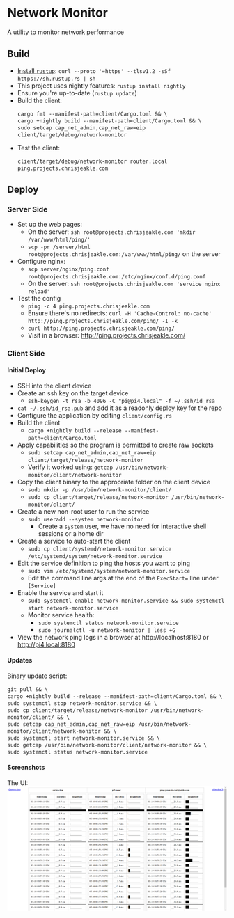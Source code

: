# Network Monitor
A utility to monitor network performance

## Build
* [Install `rustup`](https://www.rust-lang.org/tools/install): `curl --proto '=https' --tlsv1.2 -sSf https://sh.rustup.rs | sh`
* This project uses nightly features: `rustup install nightly`
* Ensure you're up-to-date (`rustup update`)
* Build the client:
  ```
  cargo fmt --manifest-path=client/Cargo.toml && \
  cargo +nightly build --manifest-path=client/Cargo.toml && \
  sudo setcap cap_net_admin,cap_net_raw=eip client/target/debug/network-monitor
  ```
* Test the client:
  ```
  client/target/debug/network-monitor router.local ping.projects.chrisjeakle.com
  ```

## Deploy

### Server Side
* Set up the web pages:
  * On the server: `ssh root@projects.chrisjeakle.com 'mkdir /var/www/html/ping/'`
  * `scp -pr /server/html root@projects.chrisjeakle.com:/var/www/html/ping/` on the server
* Configure nginx:
  * `scp server/nginx/ping.conf root@projects.chrisjeakle.com:/etc/nginx/conf.d/ping.conf`
  * On the server: `ssh root@projects.chrisjeakle.com 'service nginx reload'`
* Test the config
  * `ping -c 4 ping.projects.chrisjeakle.com`
  * Ensure there's no redirects: `curl -H 'Cache-Control: no-cache' http://ping.projects.chrisjeakle.com/ping/ -I -k`
  * `curl http://ping.projects.chrisjeakle.com/ping/`
  * Visit in a browser: http://ping.projects.chrisjeakle.com/

### Client Side

#### Initial Deploy
* SSH into the client device
* Create an ssh key on the target device
  * `ssh-keygen -t rsa -b 4096 -C "pi@pi4.local" -f ~/.ssh/id_rsa`
* `cat ~/.ssh/id_rsa.pub` and add it as a readonly deploy key for the repo
* Configure the application by editing `client/config.rs`
* Build the client
  * `cargo +nightly build --release --manifest-path=client/Cargo.toml`
* Apply capabilities so the program is permitted to create raw sockets
  * `sudo setcap cap_net_admin,cap_net_raw=eip client/target/release/network-monitor`
  * Verify it worked using: `getcap /usr/bin/network-monitor/client/network-monitor`
* Copy the client binary to the appropriate folder on the client device
  * `sudo mkdir -p /usr/bin/network-monitor/client/`
  * `sudo cp client/target/release/network-monitor /usr/bin/network-monitor/client/`
* Create a new non-root user to run the service
  * `sudo useradd --system network-monitor`
    * Create a `system`  user, we have no need for interactive shell sessions or a home dir
* Create a service to auto-start the client
  * `sudo cp client/systemd/network-monitor.service /etc/systemd/system/network-monitor.service`
* Edit the service definition to ping the hosts you want to ping
  * `sudo vim /etc/systemd/system/network-monitor.service`
  * Edit the command line args at the end of the `ExecStart=` line under `[Service]`
* Enable the service and start it
  * `sudo systemctl enable network-monitor.service && sudo systemctl start network-monitor.service`
  * Monitor service health:
    * `sudo systemctl status network-monitor.service`
    * `sudo journalctl -u network-monitor | less +G`
* View the network ping logs in a browser at http://localhost:8180 or http://pi4.local:8180

#### Updates
Binary update script:
```
git pull && \
cargo +nightly build --release --manifest-path=client/Cargo.toml && \
sudo systemctl stop network-monitor.service && \
sudo cp client/target/release/network-monitor /usr/bin/network-monitor/client/ && \
sudo setcap cap_net_admin,cap_net_raw=eip /usr/bin/network-monitor/client/network-monitor && \
sudo systemctl start network-monitor.service && \
sudo getcap /usr/bin/network-monitor/client/network-monitor && \
sudo systemctl status network-monitor.service
```

#### Screenshots
The UI:
![The client-side web UI](./client-ui-screenshot.png)
